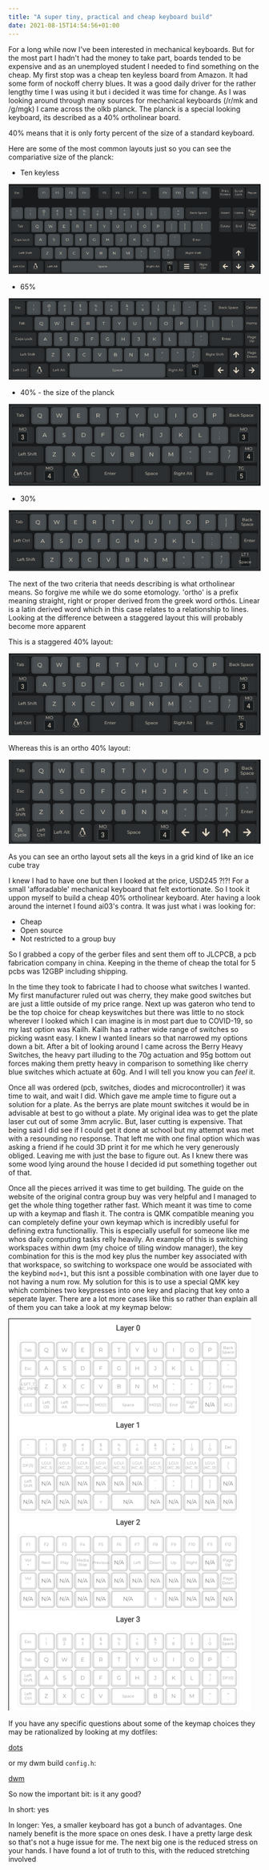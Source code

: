 ```yaml
---
title: "A super tiny, practical and cheap keyboard build"
date: 2021-08-15T14:54:56+01:00
---
```

For a long while now I've been interested in mechanical keyboards. But for the most part I hadn't had the money to take part, boards tended to be expensive and as an unemployed student I needed to find something on the cheap. My first stop was a cheap ten keyless board from Amazon. It had some form of nockoff cherry blues. It was a good daily driver for the rather lengthy time I was using it but i decided it was time for change. As I was looking around through many sources for mechanical keyboards (/r/mk and /g/mgk) I came across the olkb planck. The planck is a special looking keyboard, its described as a 40% ortholinear board. 

40% means that it is only forty percent of the size of a standard keyboard. 

Here are some of the most common layouts just so you can see the compariative size of the planck:

- Ten keyless

![/images/tkl.png](/images/tkl.png)

- 65%

![/images/65.png](/images/65.png)

- 40% - the size of the planck

![images/40.png](/images/40.png)

- 30%

![images/30.png](/images/30.png)

The next of the two criteria that needs describing is what ortholinear means. So forgive me while we do some etomology. 'ortho' is a prefix meaning straight, right or proper derived from the greek word orthós. Linear is a latin derived word which in this case relates to a relationship to lines. Looking at the difference between a staggered layout this will probably become more apparent

This is a staggered 40% layout:

![images/40%201.png](/images/40%201.png)

Whereas this is an ortho 40% layout:

![images/planck.png](/images/planck.png)

As you can see an ortho layout sets all the keys in a grid kind of like an ice cube tray

I knew I had to have one but then I looked at the price, USD245 ?!?! For a small 'afforadable' mechanical keyboard that felt extortionate. So I took it uppon myself to build a cheap 40% ortholinear keyboard. Ater having a look around the internet I found ai03's contra. It was just what i was looking for:

- Cheap
- Open source
- Not restricted to a group buy

So I grabbed a copy of the gerber files and sent them off to JLCPCB, a  pcb fabrication company in china. Keeping in the theme of cheap the total for 5 pcbs was 12GBP including shipping. 

In the time they took to fabricate I had to choose what switches I wanted. My first manufacturer ruled out was cherry, they make good switches but are just a little outside of my price range. Next up was gateron who tend to be the top choice for cheap keyswitches but there was little to no stock wherever I looked which I can imagine is in most part due to COVID-19, so my last option was Kailh. Kailh has a rather wide range of switches so picking wasnt easy. I knew I wanted linears so that narrowed my options down a bit. After a bit of looking around I came across the Berry Heavy Switches, the heavy part illuding to the 70g actuation and 95g bottom out forces making them pretty heavy in comparison to something like cherry blue switches which actuate at 60g. And I will tell you know you can *feel* it. 

Once all was ordered (pcb, switches, diodes and microcontroller) it was time to wait, and wait I did. Which gave me ample time to figure out a solution for a plate. As the berrys are plate mount switches it would be in advisable at best to go without a plate. My original idea was to get the plate laser cut out of some 3mm acrylic. But, laser cutting is expensive. That being said I did see if I could get it done at school but my attempt was met with a resounding no response. That left me with one final option which was asking a friend if he could 3D print it for me which he very generously obliged. Leaving me with just the base to figure out. As I knew there was some wood lying around the house I decided id put something together out of that.

Once all the pieces arrived it was time to get building. The guide on the website of the original contra group buy was very helpful and I managed to get the whole thing together rather fast. Which meant it was time to come up with a keymap and flash it. The contra is QMK compatible meaning you can completely define your own keymap which is incredibly useful for defining extra functionalliy. This is especially usefull for someone like me whos daily computing tasks relly heavily. An example of this is switching workspaces within dwm (my choice of tiling window manager), the key combination for this is the mod key plus the number key associated with that workspace, so switching to workspace one would be associated with the keybind `mod+1`, but this isnt a possible combination with one layer due to not having a num row. My solution for this is to use a special QMK key which combines two keypresses into one key and placing that key onto a seperate layer. There are a lot more cases like this so rather than explain all of them you can take a look at my keymap below:

![images/keymap.png](/images/keymap.png)

If you have any specific questions about some of the keymap choices they may be rationalized by looking at my dotfiles:

[dots](https://github.com/manfromth3m0oN/dots)

or my dwm build `config.h`:

[dwm](https://github.com/manfromth3m0oN/dwm-bsd/blob/master/config.h)

So now the important bit: is it any good?

In short: yes

In longer: Yes, a smaller keyboard has got a bunch of advantages. One namely benefit is the more space on ones desk. I have a pretty large desk so that's not a huge issue for me. The next big one is the reduced stress on your hands. I have found a lot of truth to this, with the reduced stretching involved
